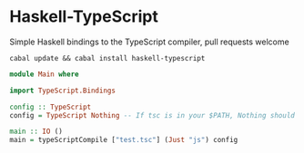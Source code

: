 # Haskell-TypeScript

Simple Haskell bindings to the TypeScript compiler, pull requests welcome

```text
cabal update && cabal install haskell-typescript
```

```haskell
module Main where

import TypeScript.Bindings

config :: TypeScript 
config = TypeScript Nothing -- If tsc is in your $PATH, Nothing should be used as default settings

main :: IO ()
main = typeScriptCompile ["test.tsc"] (Just "js") config

```
